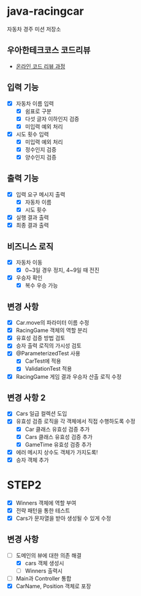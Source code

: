 # java-racingcar

자동차 경주 미션 저장소

## 우아한테크코스 코드리뷰

- [온라인 코드 리뷰 과정](https://github.com/woowacourse/woowacourse-docs/blob/master/maincourse/README.md)

## 입력 기능

- [X] 자동차 이름 입력 
  - [X] 쉼표로 구분
  - [X] 다섯 글자 이하인지 검증
  - [X] 미입력 예외 처리
- [X] 시도 횟수 입력
  - [X] 미입력 예외 처리
  - [X] 정수인지 검증
  - [X] 양수인지 검증

## 출력 기능

- [X] 입력 요구 메시지 출력
  - [X] 자동차 이름
  - [X] 시도 횟수
- [X] 실행 결과 출력
- [X] 최종 결과 출력

## 비즈니스 로직

- [X] 자동차 이동
  - [X] 0~3일 경우 정지, 4~9일 때 전진
- [X] 우승자 확인
  - [X] 복수 우승 가능

## 변경 사항

- [X] Car.move의 파라미터 이름 수정
- [X] RacingGame 객체의 역할 분리
- [X] 유효성 검증 방법 검토
- [X] 승자 출력 로직의 가시성 검토
- [X] @ParameterizedTest 사용
  - [X] CarTest에 적용
  - [X] ValidationTest 적용
- [X] RacingGame 게임 결과 우승자 산출 로직 수정

## 변경 사항 2

- [X] Cars 일급 컬렉션 도입
- [X] 유효성 검증 로직을 각 객체에서 직접 수행하도록 수정
  - [X] Car 클래스 유효성 검증 추가
  - [X] Cars 클래스 유효성 검증 추가
  - [X] GameTime 유효성 검증 추가
- [X] 에러 메시지 상수도 객체가 가지도록!
- [X] 승자 객체 추가

# STEP2

- [X] Winners 객체에 역할 부여
- [X] 전략 패턴을 통한 테스트
- [X] Cars가 문자열을 받아 생성될 수 있게 수정

## 변경 사항
- [ ] 도메인의 뷰에 대한 의존 해결
  - [X] cars 객체 생성시
  - [ ] Winners 출력시
- [ ] Main과 Controller 통합
- [X] CarName, Position 객체로 포장
